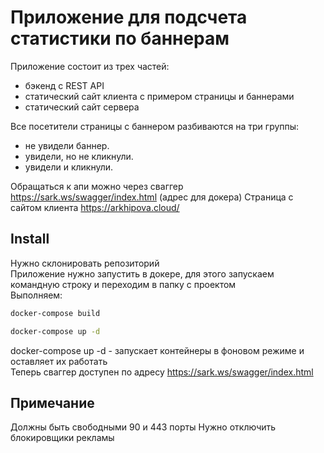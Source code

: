 # Приложение для подсчета статистики по баннерам 
Приложение состоит из трех частей:
 - бэкенд с REST API 
 - статический сайт клиента с примером страницы и баннерами
 - статический сайт сервера 

Все посетители страницы с баннером разбиваются на три группы:
- не увидели баннер.
- увидели, но не кликнули.
- увидели и кликнули.


Обращаться к апи можно через сваггер https://sark.ws/swagger/index.html (адрес для докера)
Страница с сайтом клиента https://arkhipova.cloud/


## Install
Нужно склонировать репозиторий   
Приложение нужно запустить в докере, для этого запускаем командную строку и переходим в папку с проектом   
Выполняем:
```bash
docker-compose build
```
```bash
docker-compose up -d 
```
docker-compose up -d  - запускает контейнеры в фоновом режиме и оставляет их работать   
Теперь сваггер доступен по адресу https://sark.ws/swagger/index.html  

## Примечание
Должны быть свободными 90 и 443 порты
Нужно отключить блокировщики рекламы
